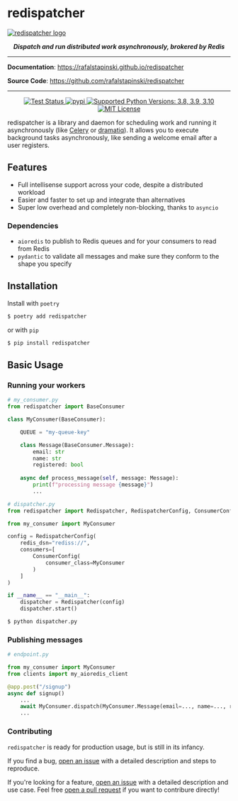 # redispatcher

<a href="https://rafalstapinski.github.io/redispatcher">
  <img src="https://rafalstapinski.github.io/redispatcher/img/logo.svg" alt="redispatcher logo" />
</a>

<p align="center">
  <strong>
    <em>
        Dispatch and run distributed work asynchronously, brokered by Redis
    </em>
  </strong>
</p>

---

**Documentation**: <a href="https://rafalstapinski.github.io/redispatcher">https://rafalstapinski.github.io/redispatcher</a>

**Source Code**: <a href="https://github.com/rafalstapinski/redispatcher">https://github.com/rafalstapinski/redispatcher</a>

---

<p align="center">
  <a href="https://github.com/rafalstapinski/redispatcher/actions/workflows/test.yml" target="_blank">
    <img src="https://github.com/rafalstapinski/redispatcher/actions/workflows/test.yml/badge.svg" alt="Test Status" />
  </a>
  <a href="https://pypi.org/project/redispatcher" target="_blank">
    <img src="https://img.shields.io/pypi/v/redispatcher?color=%2334D058" alt="pypi" />
  </a>
  <a href="https://pypi.org/project/redispatcher" target="_blank">
    <img src="https://img.shields.io/pypi/pyversions/redispatcher?color=%23334D058" alt="Supported Python Versions: 3.8, 3.9, 3.10" />
  </a>
  <a href="https://github.com/rafalstapinski/redispatcher/blob/master/LICENSE" target="_blank">
    <img src="https://img.shields.io/pypi/l/redispatcher?color=%23334D058" alt="MIT License" />
  </a>
</p>

redispatcher is a library and daemon for scheduling work and running it asynchronously (like <a href="https://github.com/celery/celery" >Celery</a> or <a href="https://github.com/bogdaBogdanp/dramatiq">dramatiq</a>). It allows you to execute background tasks asynchronously, like sending a welcome email after a user registers.


## Features
* Full intellisense support across your code, despite a distributed workload
* Easier and faster to set up and integrate than alternatives
* Super low overhead and completely non-blocking, thanks to `asyncio`

### Dependencies
* `aioredis` to publish to Redis queues and for your consumers to read from Redis
* `pydantic` to validate all messages and make sure they conform to the shape you specify


## Installation
Install with `poetry`
```bash
$ poetry add redispatcher
```
or with `pip`
```bash
$ pip install redispatcher
```
## Basic Usage
### Running your workers
```python
# my_consumer.py
from redispatcher import BaseConsumer

class MyConsumer(BaseConsumer):

    QUEUE = "my-queue-key"

    class Message(BaseConsumer.Message):
        email: str
        name: str
        registered: bool
    
    async def process_message(self, message: Message):
        print(f"processing message {message}")
        ...

```

```python
# dispatcher.py
from redispatcher import Redispatcher, RedispatcherConfig, ConsumerConfig

from my_consumer import MyConsumer

config = RedispatcherConfig(
    redis_dsn="rediss://",
    consumers=[
        ConsumerConfig(
            consumer_class=MyConsumer
        )
    ]
)

if __name__ == "__main__":
    dispatcher = Redispatcher(config)
    dispatcher.start() 
```

```bash
$ python dispatcher.py
```

### Publishing messages
```python
# endpoint.py

from my_consumer import MyConsumer
from clients import my_aioredis_client

@app.post("/signup")
async def signup()
    ...
    await MyConsumer.dispatch(MyConsumer.Message(email=..., name=..., registered=True), my_aioredis_client)
    ...
```

### Contributing

`redispatcher` is ready for production usage, but is still in its infancy.

If you find a bug, <a href="https://github.com/rafalstapinski/redispatcher/issues/new">open an issue</a> with a detailed description and steps to reproduce.

If you're looking for a feature, <a href="https://github.com/rafalstapinski/redispatcher/issues/new">open an issue</a> with a detailed description and use case. Feel free <a href="https://github.com/rafalstapinski/redispatcher/pulls">open a pull request</a> if you want to contribure directly!
